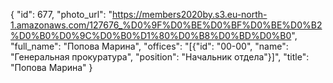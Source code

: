 {
    "id": 677,
    "photo_url": "https://members2020by.s3.eu-north-1.amazonaws.com/127676_%D0%9F%D0%BE%D0%BF%D0%BE%D0%B2%D0%B0%D0%9C%D0%B0%D1%80%D0%B8%D0%BD%D0%B0",
    "full_name": "Попова Марина",
    "offices": "[{\"id\": \"00-00\", \"name\": \"Генеральная прокуратура\", \"position\": \"Начальник отдела\"}]",
    "title": "Попова Марина"
}